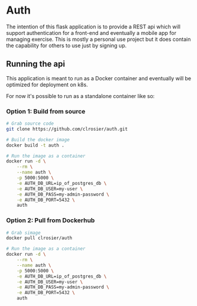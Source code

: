 # Auth

The intention of this flask application is to provide a REST api which will support authentication for a front-end 
and eventually a mobile app for managing exercise.  This is mostly a personal use project but it does contain the capability for others to use just by signing up.

## Running the api
This application is meant to run as a Docker container and eventually will be optimized for deployment on k8s.

For now it's possible to run as a standalone container like so:

### Option 1: Build from source
```bash
# Grab source code
git clone https://github.com/clrosier/auth.git

# Build the docker image
docker build -t auth .

# Run the image as a container
docker run -d \
    --rm \
    --name auth \
    -p 5000:5000 \
    -e AUTH_DB_URL=ip_of_postgres_db \
    -e AUTH_DB_USER=my-user \
    -e AUTH_DB_PASS=my-admin-password \
    -e AUTH_DB_PORT=5432 \
    auth
```

### Option 2: Pull from Dockerhub
```bash
# Grab simage
docker pull clrosier/auth

# Run the image as a container
docker run -d \
    --rm \
    --name auth \
    -p 5000:5000 \
    -e AUTH_DB_URL=ip_of_postgres_db \
    -e AUTH_DB_USER=my-user \
    -e AUTH_DB_PASS=my-admin-password \
    -e AUTH_DB_PORT=5432 \
    auth
```
